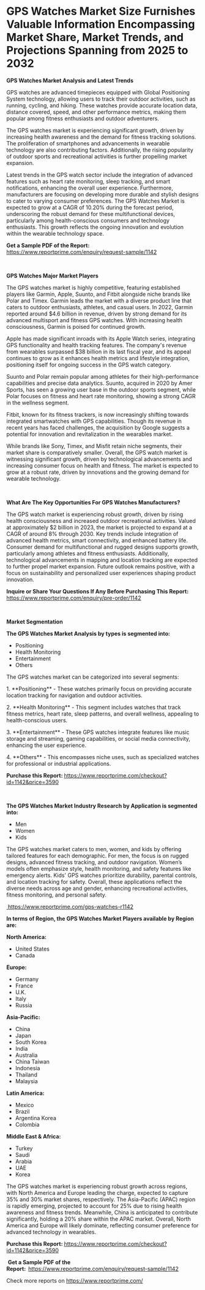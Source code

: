 <p><h1>GPS Watches Market Size Furnishes Valuable Information Encompassing Market Share, Market Trends, and Projections Spanning from 2025 to 2032</h1></p><p><strong>GPS Watches Market Analysis and Latest Trends</strong></p>
<p><p>GPS watches are advanced timepieces equipped with Global Positioning System technology, allowing users to track their outdoor activities, such as running, cycling, and hiking. These watches provide accurate location data, distance covered, speed, and other performance metrics, making them popular among fitness enthusiasts and outdoor adventurers. </p><p>The GPS watches market is experiencing significant growth, driven by increasing health awareness and the demand for fitness tracking solutions. The proliferation of smartphones and advancements in wearable technology are also contributing factors. Additionally, the rising popularity of outdoor sports and recreational activities is further propelling market expansion. </p><p>Latest trends in the GPS watch sector include the integration of advanced features such as heart rate monitoring, sleep tracking, and smart notifications, enhancing the overall user experience. Furthermore, manufacturers are focusing on developing more durable and stylish designs to cater to varying consumer preferences. The GPS Watches Market is expected to grow at a CAGR of 10.20% during the forecast period, underscoring the robust demand for these multifunctional devices, particularly among health-conscious consumers and technology enthusiasts. This growth reflects the ongoing innovation and evolution within the wearable technology space.</p></p>
<p><strong>Get a Sample PDF of the Report:&nbsp;</strong> <a href="https://www.reportprime.com/enquiry/request-sample/1142?utm_campaign=2749&utm_medium=2&utm_source=Github&utm_content=ia&utm_term=18032025&utm_id=gps-watches">https://www.reportprime.com/enquiry/request-sample/1142</a></p>
<p>&nbsp;</p>
<p><strong>GPS Watches Major Market Players</strong></p>
<p><p>The GPS watches market is highly competitive, featuring established players like Garmin, Apple, Suunto, and Fitbit alongside niche brands like Polar and Timex. Garmin leads the market with a diverse product line that caters to outdoor enthusiasts, athletes, and casual users. In 2022, Garmin reported around $4.6 billion in revenue, driven by strong demand for its advanced multisport and fitness GPS watches. With increasing health consciousness, Garmin is poised for continued growth.</p><p>Apple has made significant inroads with its Apple Watch series, integrating GPS functionality and health tracking features. The company's revenue from wearables surpassed $38 billion in its last fiscal year, and its appeal continues to grow as it enhances health metrics and lifestyle integration, positioning itself for ongoing success in the GPS watch category.</p><p>Suunto and Polar remain popular among athletes for their high-performance capabilities and precise data analytics. Suunto, acquired in 2020 by Amer Sports, has seen a growing user base in the outdoor sports segment, while Polar focuses on fitness and heart rate monitoring, showing a strong CAGR in the wellness segment.</p><p>Fitbit, known for its fitness trackers, is now increasingly shifting towards integrated smartwatches with GPS capabilities. Though its revenue in recent years has faced challenges, the acquisition by Google suggests a potential for innovation and revitalization in the wearables market.</p><p>While brands like Sony, Timex, and Misfit retain niche segments, their market share is comparatively smaller. Overall, the GPS watch market is witnessing significant growth, driven by technological advancements and increasing consumer focus on health and fitness. The market is expected to grow at a robust rate, driven by innovations and the growing demand for wearable technology.</p></p>
<p>&nbsp;</p>
<p><strong>What Are The Key Opportunities For GPS Watches Manufacturers?</strong></p>
<p><p>The GPS watch market is experiencing robust growth, driven by rising health consciousness and increased outdoor recreational activities. Valued at approximately $2 billion in 2023, the market is projected to expand at a CAGR of around 8% through 2030. Key trends include integration of advanced health metrics, smart connectivity, and enhanced battery life. Consumer demand for multifunctional and rugged designs supports growth, particularly among athletes and fitness enthusiasts. Additionally, technological advancements in mapping and location tracking are expected to further propel market expansion. Future outlook remains positive, with a focus on sustainability and personalized user experiences shaping product innovation.</p></p>
<p><strong>Inquire or Share Your Questions If Any Before Purchasing This Report:</strong> <a href="https://www.reportprime.com/enquiry/pre-order/1142?utm_campaign=2749&utm_medium=2&utm_source=Github&utm_content=ia&utm_term=18032025&utm_id=gps-watches">https://www.reportprime.com/enquiry/pre-order/1142</a></p>
<p>&nbsp;</p>
<p><strong>Market Segmentation</strong></p>
<p><strong>The GPS Watches Market Analysis by types is segmented into:</strong></p>
<p><ul><li>Positioning</li><li>Health Monitoring</li><li>Entertainment</li><li>Others</li></ul></p>
<p><p>The GPS watches market can be categorized into several segments: </p><p>1. **Positioning** - These watches primarily focus on providing accurate location tracking for navigation and outdoor activities.</p><p>2. **Health Monitoring** - This segment includes watches that track fitness metrics, heart rate, sleep patterns, and overall wellness, appealing to health-conscious users.</p><p>3. **Entertainment** - These GPS watches integrate features like music storage and streaming, gaming capabilities, or social media connectivity, enhancing the user experience.</p><p>4. **Others** - This encompasses niche uses, such as specialized watches for professional or industrial applications.</p></p>
<p><strong>Purchase this Report:&nbsp;</strong><a href="https://www.reportprime.com/checkout?id=1142&price=3590&utm_campaign=2749&utm_medium=2&utm_source=Github&utm_content=ia&utm_term=18032025&utm_id=gps-watches">https://www.reportprime.com/checkout?id=1142&price=3590</a></p>
<p>&nbsp;</p>
<p><strong>The GPS Watches Market Industry Research by Application is segmented into:</strong></p>
<p><ul><li>Men</li><li>Women</li><li>Kids</li></ul></p>
<p><p>The GPS watches market caters to men, women, and kids by offering tailored features for each demographic. For men, the focus is on rugged designs, advanced fitness tracking, and outdoor navigation. Women’s models often emphasize style, health monitoring, and safety features like emergency alerts. Kids' GPS watches prioritize durability, parental controls, and location tracking for safety. Overall, these applications reflect the diverse needs across age and gender, enhancing recreational activities, fitness monitoring, and personal safety.</p></p>
<p><a href="https://www.reportprime.com/gps-watches-r1142?utm_campaign=2749&utm_medium=2&utm_source=Github&utm_content=ia&utm_term=18032025&utm_id=gps-watches">&nbsp;https://www.reportprime.com/gps-watches-r1142</a></p>
<p><strong>In terms of Region, the GPS Watches Market Players available by Region are:</strong></p>
<p>
    <p> <strong> North America: </strong>
        <ul>
            <li>United States</li>
            <li>Canada</li>
        </ul>
        </p> 
    <p> <strong> Europe: </strong>
        <ul>
            <li>Germany</li>
            <li>France</li>
            <li>U.K.</li>
            <li>Italy</li>
            <li>Russia</li>
        </ul>
        </p> 
    <p> <strong> Asia-Pacific: </strong>
        <ul>
            <li>China</li>
            <li>Japan</li>
            <li>South Korea</li>
            <li>India</li>
            <li>Australia</li>
            <li>China Taiwan</li>
            <li>Indonesia</li>
            <li>Thailand</li>
            <li>Malaysia</li>
        </ul>
        </p> 
    <p> <strong> Latin America: </strong>
        <ul>
            <li>Mexico</li>
            <li>Brazil</li>
            <li>Argentina Korea</li>
            <li>Colombia</li>
        </ul>
        </p> 
    <p> <strong> Middle East & Africa: </strong>
        <ul>
            <li>Turkey</li>
            <li>Saudi</li>
            <li>Arabia</li>
            <li>UAE</li>
            <li>Korea</li>
        </ul>
    </p>
    </p>
<p><p>The GPS watches market is experiencing robust growth across regions, with North America and Europe leading the charge, expected to capture 35% and 30% market shares, respectively. The Asia-Pacific (APAC) region is rapidly emerging, projected to account for 25% due to rising health awareness and fitness trends. Meanwhile, China is anticipated to contribute significantly, holding a 20% share within the APAC market. Overall, North America and Europe will likely dominate, reflecting consumer preference for advanced technology in wearables.</p></p>
<p><strong>Purchase this Report: </strong><a href="https://www.reportprime.com/checkout?id=1142&price=3590&utm_campaign=2749&utm_medium=2&utm_source=Github&utm_content=ia&utm_term=18032025&utm_id=gps-watches">https://www.reportprime.com/checkout?id=1142&price=3590</a></p>
<p>&nbsp;<strong>Get a Sample PDF of the Report:&nbsp;&nbsp;</strong><a href="https://www.reportprime.com/enquiry/request-sample/1142?utm_campaign=2749&utm_medium=2&utm_source=Github&utm_content=ia&utm_term=18032025&utm_id=gps-watches">https://www.reportprime.com/enquiry/request-sample/1142</a></p>
<p><strong></strong></p>
<p>Check more reports on <a href="https://www.reportprime.com/?utm_campaign=2749&utm_medium=2&utm_source=Github&utm_content=ia&utm_term=18032025&utm_id=gps-watches">https://www.reportprime.com/</a></p>
